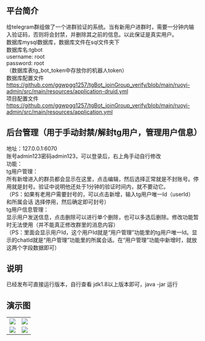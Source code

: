 ## 平台简介

给telegram群组做了一个进群验证的系统。当有新用户进群时，需要一分钟内输入验证码，否则将会封禁，并删除其之前的信息。以此保证是真实用户。  
数据库mysql数据库，数据库文件在sql文件夹下  
数据库名:tgbot  
username: root  
password: root  
（数据库表tg_bot_token中存放你的机器人token）  
数据库配置文件 https://github.com/ggwpgg1257/tgBot_joinGroup_verify/blob/main/ruoyi-admin/src/main/resources/application-druid.yml  
项目配置文件 https://github.com/ggwpgg1257/tgBot_joinGroup_verify/blob/main/ruoyi-admin/src/main/resources/application.yml  
## 后台管理（用于手动封禁/解封tg用户，管理用户信息）
 地址：127.0.0.1:6070  
 账号admin123密码admin123，可以登录后，右上角手动自行修改  
 功能：  
     tg用户管理：  
               所有新增进入的群员都会显示在这里，点击编辑，然后选择正常就是不封账号。停用就是封号。验证中说明他还处于1分钟的验证时间内，就不要动它。  
                （PS：如果有老用户需要封号的，可以点击新增，输入tg用户唯一Id（userId）和所属会话 选择停用，然后确定即可封号）  
     tg用户信息管理：  
显示用户发送信息，点击删除可以进行单个删除，也可以多选后删除。修改功能暂时无法使用（并不能真正修改群里的消息内容）  
（PS：里面会显示用户Id，这个用户Id就是“用户管理”功能里的tg用户唯一Id。显示的chatId就是“用户管理”功能里的所属会话。在“用户管理”功能中新增时，就放这两个字段数据即可）
## 说明
   已经发布可直接运行版本，自行查看
   jdk1.8以上版本即可，java -jar 运行
## 演示图

<table>	 
    <tr>
        <td><img src="https://img03.sogoucdn.com/app/a/100520146/5B0F4E088D1D5E4DD394A67972B588BC"/></td>
         <td><img src="https://img04.sogoucdn.com/app/a/100520146/2A5F20B3C2FFFFE8D645B8C0F7ABED9D"/></td>
    </tr>
    <tr>
        <td><img src="https://img04.sogoucdn.com/app/a/100520146/401A5E9E700AD52EC3C2A6D6CB23A79B"/></td>
        <td><img src="https://img03.sogoucdn.com/app/a/100520146/AA3FBEAB6BC04400987AF41280E684CC"/></td>
    </tr>
</table>
